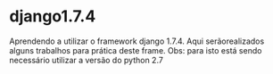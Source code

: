 # django1.7.4
Aprendendo a utilizar o framework django 1.7.4. Aqui serãorealizados alguns trabalhos para prática deste frame. Obs: para isto está sendo necessário utilizar a versão do python 2.7
